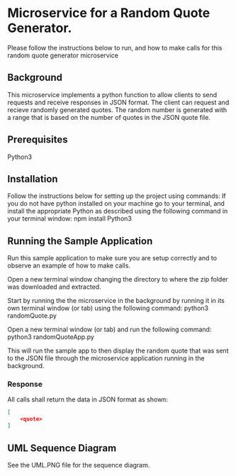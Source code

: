# Microservice for a Random Quote Generator.
Please follow the instructions below to run, and how to make calls for this random quote generator microservice

## Background
This microservice implements a python function to allow clients to send requests and receive responses in JSON format. The client can request and recieve randomly generated quotes. The random number is generated with a range that is based on the number of quotes in the JSON quote file.

## Prerequisites

Python3

## Installation

Follow the instructions below for setting up the project using commands:
If you do not have python installed on your machine go to your terminal, 
and install the appropriate Python as described using the following command in your terminal window: npm install Python3

## Running the Sample Application
Run this sample application to make sure you are setup correctly and to observe an example of how to make calls. 

Open a new terminal window changing the directory to where the zip folder was downloaded and extracted. 

Start by running the the microservice in the background by running it in its own terminal window (or tab) using the following command:
python3 randomQuote.py

Open a new terminal window (or tab) and run the following command:
python3 randomQuoteApp.py

This will run the sample app to then display the random quote that was sent to the JSON file through the microservice application running in the background.

### Response
All calls shall return the data in JSON format as shown:

```json
[
    <quote>
]
```
## UML Sequence Diagram
See the UML.PNG file for the sequence diagram.

